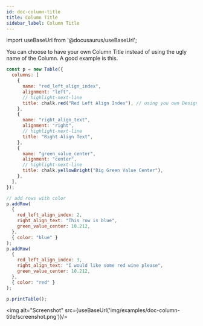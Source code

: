 ```yaml
---
id: doc-column-title
title: Column Title
sidebar_label: Column Title
---
```


import useBaseUrl from '@docusaurus/useBaseUrl';

You can choose to have your own Column Title instead of using the ugly name of the Column. A good example is this.

```javascript
const p = new Table({
  columns: [
    {
      name: "red_left_align_index",
      alignment: "left",
      // highlight-next-line
      title: chalk.red("Red Left Align Index"), // using you own Design and coloring function on Title
    },
    {
      name: "right_align_text",
      alignment: "right",
      // highlight-next-line
      title: "Right Align Text",
    },
    {
      name: "green_value_center",
      alignment: "center",
      // highlight-next-line
      title: chalk.yellowBright("Big Green Value Center"),
    },
  ],
});

// add rows with color
p.addRow(
  {
    red_left_align_index: 2,
    right_align_text: "This row is blue",
    green_value_center: 10.212,
  },
  { color: "blue" }
);
p.addRow(
  {
    red_left_align_index: 3,
    right_align_text: "I would like some red wine please",
    green_value_center: 10.212,
  },
  { color: "red" }
);

p.printTable();
```

<img alt="Screenshot" src={useBaseUrl('img/examples/doc-column-title/screenshot.png')}/>
